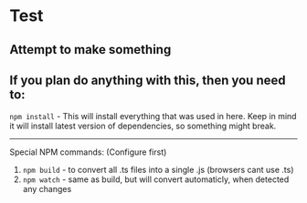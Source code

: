 # Test
Attempt to make something
---
## If you plan do anything with this, then you need to:
`npm install` - This will install everything that was used in here.
Keep in mind it will install latest version of dependencies, so something might break.

---
Special NPM commands: (Configure first)
1. `npm build` - to convert all .ts files into a single .js (browsers cant use .ts)
2. `npm watch` - same as build, but will convert automaticly, when detected any changes